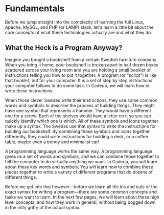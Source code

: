 # Fundamentals

Before we jump straight into the complexity of learning the full Linux, Apache, MySQL, and PHP (or LAMP) stack, let's learn a little bit about the core concepts of what these technologies actually are and what they do.

## What the Heck is a Program Anyway?

Imagine you bought a bookshelf from a certain Swedish furniture company. When you bring it home, your bookshelf is broken apart in half dozen boxes scattered across your living room and you are holding a small booklet of instructions telling you how to put it together. A program (or "script") is like that booklet, but for your computer. It is a set of step by step instructions your computer follows to do some task. In Codeup, we will learn how to write these instructions.

When those clever Swedes write their instructions, they use some common words and symbols to describe the process of building things. They might have one symbol that represents a hammer. They would have a different one for a screw. Each of the shelves would have a letter on it so you can quickly identify which one is which. All of these symbols and icons together make up a syntax. The Swedes use that syntax to write the instructions for building our bookshelf. By combining those symbols and icons together differently, they could write instructions for building a desk, or a coffee table, maybe even a trendy and minimalist car!

A programming language works the same way. A programming language gives us a set of words and symbols, and we can combine those together to tell the computer to do virtually anything we want. In Codeup, you will learn about these key words and symbols. You will learn how to combine these pieces together to write a variety of different programs that do dozens of different things.

Before we get into that however&mdash;before we learn all the ins and outs of the exact syntax for writing a program&mdash;there are some common concepts and tasks we want to learn. In the next few pages, we will learn about these high level concepts, and how they work in general, without being bogged down in the nitty gritty of the actual syntax.
